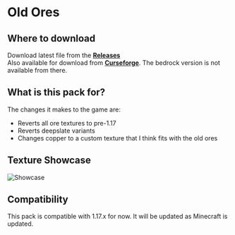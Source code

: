 # Old Ores

## Where to download
Download latest file from the **[Releases](https://github.com/G2-Games/Old-Ores-MC/releases)** \
Also available for download from **[Curseforge](https://www.curseforge.com/minecraft/texture-packs/old-ores-copper/)**. The bedrock version is not available from there.

## What is this pack for?
The changes it makes to the game are:
- Reverts all ore textures to pre-1.17
- Reverts deepslate variants
- Changes copper to a custom texture that I think fits with the old ores

## Texture Showcase
![Showcase](https://g2games.dev/Assets/hosted_files/mc/showcase.png)

## Compatibility
This pack is compatible with 1.17.x for now. It will be updated as Minecraft is updated.
